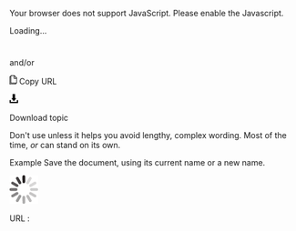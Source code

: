 Your browser does not support JavaScript. Please enable the Javascript.

Loading...

# 

and/or

![Copy URL](and-or_files/Copy.png)
Copy URL

![Download](and-or_files/Download.png)

Download topic

Don't use unless it helps you avoid lengthy, complex wording. Most of the time, *or* can stand on its own.

Example Save the document, using its current name or a new name. 

![In progress](and-or_files/activity-large.gif)

URL :
